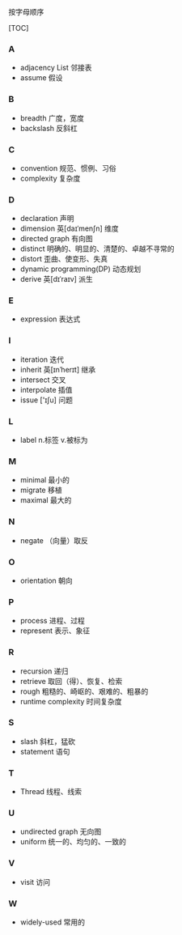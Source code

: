 按字母顺序

[TOC]

### A

- adjacency List 邻接表
- assume 假设

### B
- breadth 广度，宽度
- backslash 反斜杠

### C
- convention 规范、惯例、习俗
- complexity 复杂度

### D

- declaration 声明
- dimension 英[daɪˈmenʃn] 维度 
- directed graph 有向图
- distinct 明确的、明显的、清楚的、卓越不寻常的
- distort 歪曲、使变形、失真
- dynamic programming(DP) 动态规划
- derive 英[dɪˈraɪv] 派生

### E

- expression 表达式

### I
- iteration 迭代
- inherit 英[ɪnˈherɪt] 继承
- intersect 交叉
- interpolate 插值
- issue ['ɪʃu] 问题

### L
- label n.标签 v.被标为

### M
- minimal 最小的
- migrate 移植
- maximal 最大的

### N

-   negate （向量）取反

### O

-   orientation 朝向

### P
- process 进程、过程
- represent 表示、象征

### R
- recursion 递归
- retrieve 取回（得）、恢复、检索
- rough 粗糙的、崎岖的、艰难的、粗暴的
- runtime complexity 时间复杂度

### S

-   slash 斜杠，猛砍
-   statement 语句

### T
- Thread 线程、线索

### U
- undirected graph 无向图
- uniform 统一的、均匀的、一致的

### V
- visit 访问

### W
- widely-used 常用的

